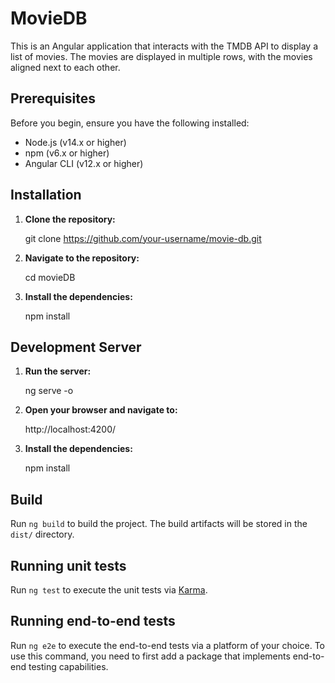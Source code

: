 # MovieDB

This is an Angular application that interacts with the TMDB API to display a list of movies. The movies are displayed in multiple rows, with the movies aligned next to each other.

## Prerequisites

Before you begin, ensure you have the following installed:

- Node.js (v14.x or higher)
- npm (v6.x or higher)
- Angular CLI (v12.x or higher)

## Installation

1. **Clone the repository:**

   git clone https://github.com/your-username/movie-db.git

2. **Navigate to the repository:**

   cd movieDB

3. **Install the dependencies:**

   npm install

## Development Server

1. **Run the server:**

   ng serve -o

2. **Open your browser and navigate to:**

   http://localhost:4200/

3. **Install the dependencies:**

   npm install

## Build

Run `ng build` to build the project. The build artifacts will be stored in the `dist/` directory.

## Running unit tests

Run `ng test` to execute the unit tests via [Karma](https://karma-runner.github.io).

## Running end-to-end tests

Run `ng e2e` to execute the end-to-end tests via a platform of your choice. To use this command, you need to first add a package that implements end-to-end testing capabilities.

